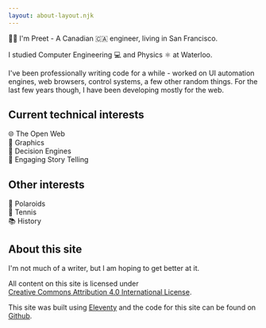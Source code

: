 ```yaml
---
layout: about-layout.njk
---
```


👋🏽 I'm Preet - A Canadian 🇨🇦 engineer, living in San Francisco.

I studied Computer Engineering 💻 and Physics ⚛️ at Waterloo.

I've been professionally writing code for a while - worked on UI automation engines, web browsers, control systems, a few other random things. 
For the last few years though, I have been developing mostly for the web.

## Current technical interests
🌐 The Open Web<br>
🎇 Graphics<br>
🧠 Decision Engines<br>
👀 Engaging Story Telling<br>

## Other interests
📸 Polaroids<br>
🎾 Tennis<br>
📚 History<br>

## About this site

I'm not much of a writer, but I am hoping to get better at it. 

All content on this site is licensed under<br>[Creative Commons Attribution 4.0 International License](https://creativecommons.org/licenses/by/4.0/).

This site was built using [Eleventy](https://www.11ty.io/) and the code for this site can be found on [Github](https://github.com/pshihn/shihn.ca).